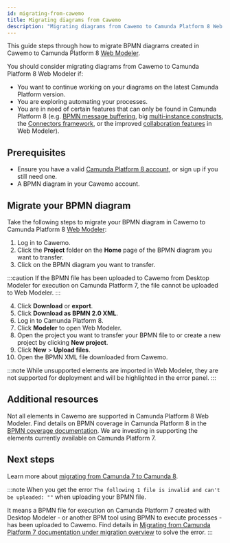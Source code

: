 ```yaml
---
id: migrating-from-cawemo
title: Migrating diagrams from Cawemo
description: "Migrating diagrams from Cawemo to Camunda Platform 8 Web Modeler"
---
```


This guide steps through how to migrate BPMN diagrams created in Cawemo to Camunda Platform 8 [Web Modeler](https://modeler.cloud.camunda.io/).

You should consider migrating diagrams from Cawemo to Camunda Platform 8 Web Modeler if:

- You want to continue working on your diagrams on the latest Camunda Platform version.
- You are exploring automating your processes.
- You are in need of certain features that can only be found in Camunda Platform 8 (e.g. [BPMN message buffering](https://docs.camunda.io/docs/components/concepts/messages/#message-buffering), big [multi-instance constructs](https://docs.camunda.io/docs/bpmn-dmn/bpmn/multi-instance/), the [Connectors framework](https://docs.camunda.io/docs/components/connectors/introduction-to-connectors/), or the improved [collaboration features](https://docs.camunda.io/docs/components/modeler/web-modeler/collaboration/) in Web Modeler).

## Prerequisites

- Ensure you have a valid [Camunda Platform 8 account](https://docs.camunda.io/docs/guides/getting-started/), or sign up if you still need one.
- A BPMN diagram in your Cawemo account.

## Migrate your BPMN diagram

Take the following steps to migrate your BPMN diagram in Cawemo to Camunda Platform 8 [Web Modeler](https://docs.camunda.io/docs/components/modeler/web-modeler/launch-cloud-modeler/):

1. Log in to Cawemo.
2. Click the **Project** folder on the **Home** page of the BPMN diagram you want to transfer.
3. Click on the BPMN diagram you want to transfer.

:::caution
If the BPMN file has been uploaded to Cawemo from Desktop Modeler for execution on Camunda Platform 7, the file cannot be uploaded to Web Modeler.
:::

4. Click **Download** or **export**.
5. Click **Download as BPMN 2.0 XML**.
6. Log in to Camunda Platform 8.
7. Click **Modeler** to open Web Modeler.
8. Open the project you want to transfer your BPMN file to or create a new project by clicking **New project**.
9. Click **New** > **Upload files**.
10. Open the BPMN XML file downloaded from Cawemo.

:::note
While unsupported elements are imported in Web Modeler, they are not supported for deployment and will be highlighted in the error panel.
:::

## Additional resources

Not all elements in Cawemo are supported in Camunda Platform 8 Web Modeler. Find details on BPMN coverage in Camunda Platform 8 in the [BPMN coverage documentation](https://docs.camunda.io/docs/bpmn-dmn/bpmn/bpmn-coverage/). We are investing in supporting the elements currently available on Camunda Platform 7.

## Next steps

Learn more about [migrating from Camunda 7 to Camunda 8](https://docs.camunda.io/docs/guides/migrating-from-camunda-platform-7/).

:::note
When you get the error `The following 1 file is invalid and can't be uploaded: ""` when uploading your BPMN file.

It means a BPMN file for execution on Camunda Platform 7 created with Desktop Modeler - or another BPM tool using BPMN to execute processes - has been uploaded to Cawemo. Find details in [Migrating from Camunda Platform 7 documentation under migration overview](https://docs.camunda.io/docs/guides/migrating-from-camunda-platform-7/#migration-overview) to solve the error.
:::
